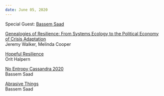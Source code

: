 ```yaml
---
date: June 05, 2020
---
```


Special Guest: [Bassem Saad](http://www.bassemsaad.com/) 

[Genealogies of Resilience: From Systems Ecology to the Political Economy of Crisis Adaptation](https://www.researchgate.net/publication/258186723_Genealogies_of_Resilience_From_Systems_Ecology_to_the_Political_Economy_of_Crisis_Adaptation)  
Jeremy Walker, Melinda Cooper

[Hopeful Resilience](https://www.e-flux.com/architecture/accumulation/96421/hopeful-resilience/)  
Orit Halpern

[No Entropy Cassandra 2020](https://unbag.net/in-tension/no-entropy-cassandra-2020)  
Bassem Saad

[Abrasive Things](https://docs.google.com/document/d/1x7iIW3Ha2F1l5A4vKqpiZJsy8329Nl3L7ZC4HnXgvJ8/edit)  
Bassem Saad